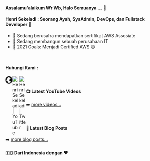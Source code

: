 #### Assalamu'alaikum Wr Wb, Halo Semuanya ... 👋

#### Henri Sekeladi : Seorang Ayah, SysAdmin, DevOps, dan Fullstack Developer 🤣

- 🔭 Sedang berusaha mendapatkan sertifikat AWS Assosiate
- 🌱 Sedang membangun sebuah perusahaan IT
- 🥅 2021 Goals: Menjadi Certified AWS :smile:

<br />

#### Hubungi Kami :

[<img align="left" alt="henri.web.id" width="22px" src="https://raw.githubusercontent.com/iconic/open-iconic/master/svg/globe.svg" />](https://henri.web.id)
[<img align="left" alt="Henri Sekeladi | YouTube" width="22px" src="https://cdn.jsdelivr.net/npm/simple-icons@v3/icons/youtube.svg" />](https://youtube.com/HenriSekeladi)
[<img align="left" alt="Henri Sekeladi | Twitter" width="22px" src="https://cdn.jsdelivr.net/npm/simple-icons@v3/icons/twitter.svg" />](https://twitter.com/mhixv)

<br />

#### 📺 Latest YouTube Videos

<!-- YOUTUBE:START -->
<!-- YOUTUBE:END -->

➡️ [more videos...](https://youtube.com/HenriSekeladi)

<br />

#### 📕 Latest Blog Posts

<!-- BLOG-POST-LIST:START -->
<!-- BLOG-POST-LIST:END -->

➡️ [more blog posts...](https://henri.web.id)

#### :indonesia: Dari Indonesia dengan :hearts:
